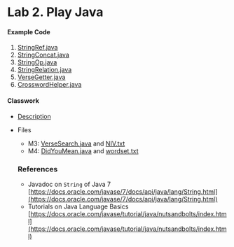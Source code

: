 Lab 2. Play Java
====

#### Example Code #####
1. [StringRef.java](StringRef.java)
1. [StringConcat.java](StringConcat.java)
1. [StringOp.java](StringOp.java)
1. [StringRelation.java](StringRelation.java)
1. [VerseGetter.java](VerseGetter.java)
1. [CrosswordHelper.java](CrosswordHelper.java)


#### Classwork ####
* [Description](cw2.pdf)
* Files
    * M3: [VerseSearch.java](VerseSearch.java) and [NIV.txt](NIV.txt)
    * M4: [DidYouMean.java](DidYouMean.java) and [wordset.txt](wordset.txt)

  ### References ####
  * Javadoc on `String` of Java 7 [https://docs.oracle.com/javase/7/docs/api/java/lang/String.html](https://docs.oracle.com/javase/7/docs/api/java/lang/String.html)
  * Tutorials on Java Language Basics [https://docs.oracle.com/javase/tutorial/java/nutsandbolts/index.html](https://docs.oracle.com/javase/tutorial/java/nutsandbolts/index.html)
